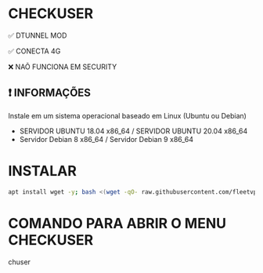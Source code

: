 # CHECKUSER

✅ DTUNNEL MOD

✅ CONECTA 4G

❌ NAÕ FUNCIONA EM SECURITY

## :heavy_exclamation_mark: INFORMAÇÕES
Instale em um sistema operacional baseado em Linux (Ubuntu ou Debian)
* SERVIDOR UBUNTU 18.04 x86_64 / SERVIDOR UBUNTU 20.04 x86_64
* Servidor Debian 8 x86_64 / Servidor Debian 9 x86_64

# INSTALAR
````bash
apt install wget -y; bash <(wget -qO- raw.githubusercontent.com/fleetvpngit/CHECKUSER/main/instcheck.sh)
````

# COMANDO PARA ABRIR O MENU CHECKUSER

chuser

